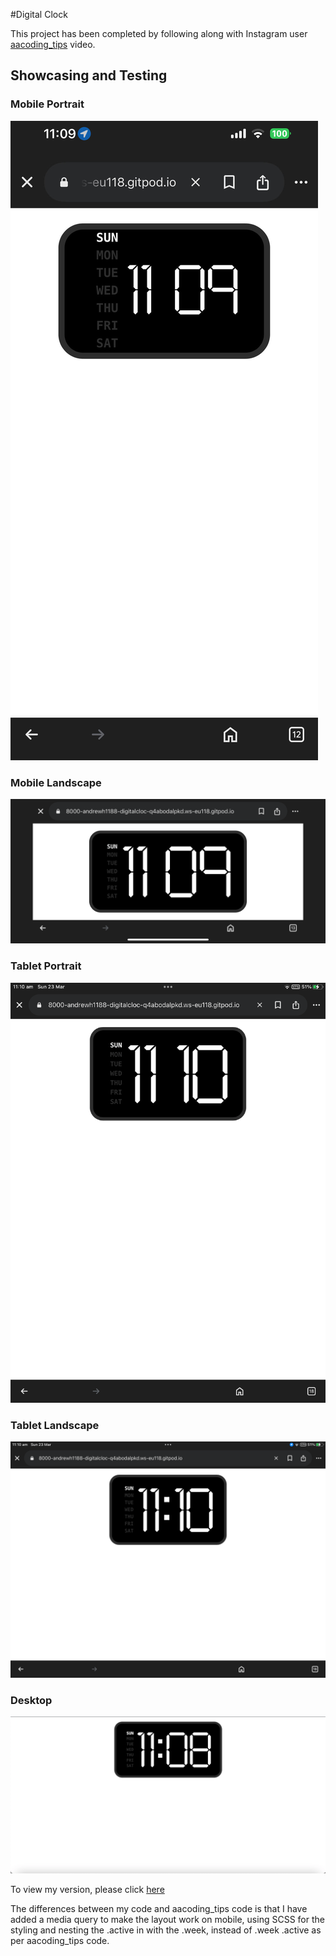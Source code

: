 #Digital Clock

This project has been completed by following along with Instagram user
[aacoding_tips](https://www.instagram.com/reel/DHGbq7nNIdc/?igsh=MTNtaDJjM2Z5cTluZg==) video.

## Showcasing and Testing
### Mobile Portrait 
![responsive-screenshot](assets/images/mobile-portrait-digitalClock.jpg)

### Mobile Landscape 
![responsive-screenshot](assets/images/mobile-landscape-digitalClock.PNG)

### Tablet Portrait 
![responsive-screenshot](assets/images/tablet-portrait-digitalClock.PNG)

### Tablet Landscape 
![responsive-screenshot](assets/images/tablet-landscape-digitalClock.PNG)

### Desktop 
![responsive-screenshot](assets/images/digitalClock-desktop.png)


To view my version, please click [here]()

The differences between my code and aacoding_tips code is that I have added a media query to make the layout work on mobile, using SCSS for the styling and nesting the .active in with the .week, instead of .week .active as per aacoding_tips code.